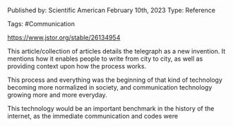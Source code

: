 
Published by: Scientific American
February 10th, 2023
Type: Reference

Tags: #Communication 

https://www.jstor.org/stable/26134954

This article/collection of articles details the telegraph as a new invention. It mentions how it enables people to write from city to city, as well as providing context upon how the process works. 

This process and everything was the beginning of that kind of technology becoming more normalized in society, and communication technology growing more and more everyday. 

This technology would be an important benchmark in the history of the internet, as the immediate communication and codes were 

